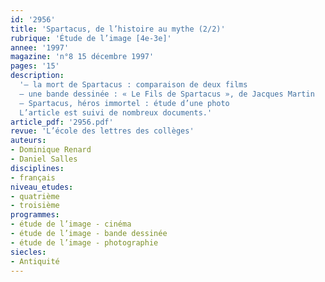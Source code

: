 ```yaml
---
id: '2956'
title: 'Spartacus, de l’histoire au mythe (2/2)'
rubrique: 'Étude de l’image [4e-3e]'
annee: '1997'
magazine: 'n°8 15 décembre 1997'
pages: '15'
description: 
  '– la mort de Spartacus : comparaison de deux films
  – une bande dessinée : « Le Fils de Spartacus », de Jacques Martin
  – Spartacus, héros immortel : étude d’une photo
  L’article est suivi de nombreux documents.'
article_pdf: '2956.pdf'
revue: 'L’école des lettres des collèges'
auteurs:
- Dominique Renard
- Daniel Salles
disciplines:
- français
niveau_etudes:
- quatrième
- troisième
programmes:
- étude de l’image - cinéma
- étude de l’image - bande dessinée
- étude de l’image - photographie
siecles:
- Antiquité
---
```

